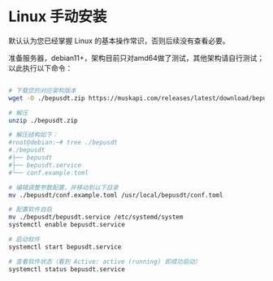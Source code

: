 # Linux 手动安装

默认认为您已经掌握 Linux 的基本操作常识，否则后续没有查看必要。

准备服务器，debian11+，架构目前只对amd64做了测试，其他架构请自行测试；以此执行以下命令：

```bash

# 下载您的对应架构版本
wget -O ./bepusdt.zip https://muskapi.com/releases/latest/download/bepusdt-linux-amd64.zip

# 解压
unzip ./bepusdt.zip

# 解压结构如下：
#root@debian:~# tree ./bepusdt
#./bepusdt
#├── bepusdt
#├── bepusdt.service
#└── conf.example.toml

# 编辑调整参数配置，并移动到以下目录
mv ./bepusdt/conf.example.toml /usr/local/bepusdt/conf.toml

# 配置软件自启
mv ./bepusdt/bepusdt.service /etc/systemd/system
systemctl enable bepusdt.service

# 启动软件
systemctl start bepusdt.service

# 查看软件状态（看到 Active: active (running) 即成功启动）
systemctl status bepusdt.service
```